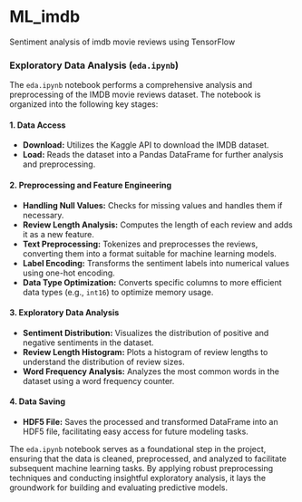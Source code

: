 # ML_imdb
Sentiment analysis of imdb movie reviews using TensorFlow

### Exploratory Data Analysis (`eda.ipynb`)

The `eda.ipynb` notebook performs a comprehensive analysis and preprocessing of the IMDB movie reviews dataset. The notebook is organized into the following key stages:

#### 1. Data Access
   - **Download:** Utilizes the Kaggle API to download the IMDB dataset.
   - **Load:** Reads the dataset into a Pandas DataFrame for further analysis and preprocessing.

#### 2. Preprocessing and Feature Engineering
   - **Handling Null Values:** Checks for missing values and handles them if necessary.
   - **Review Length Analysis:** Computes the length of each review and adds it as a new feature.
   - **Text Preprocessing:** Tokenizes and preprocesses the reviews, converting them into a format suitable for machine learning models.
   - **Label Encoding:** Transforms the sentiment labels into numerical values using one-hot encoding.
   - **Data Type Optimization:** Converts specific columns to more efficient data types (e.g., `int16`) to optimize memory usage.

#### 3. Exploratory Data Analysis
   - **Sentiment Distribution:** Visualizes the distribution of positive and negative sentiments in the dataset.
   - **Review Length Histogram:** Plots a histogram of review lengths to understand the distribution of review sizes.
   - **Word Frequency Analysis:** Analyzes the most common words in the dataset using a word frequency counter.

#### 4. Data Saving
   - **HDF5 File:** Saves the processed and transformed DataFrame into an HDF5 file, facilitating easy access for future modeling tasks.

The `eda.ipynb` notebook serves as a foundational step in the project, ensuring that the data is cleaned, preprocessed, and analyzed to facilitate subsequent machine learning tasks. By applying robust preprocessing techniques and conducting insightful exploratory analysis, it lays the groundwork for building and evaluating predictive models.


